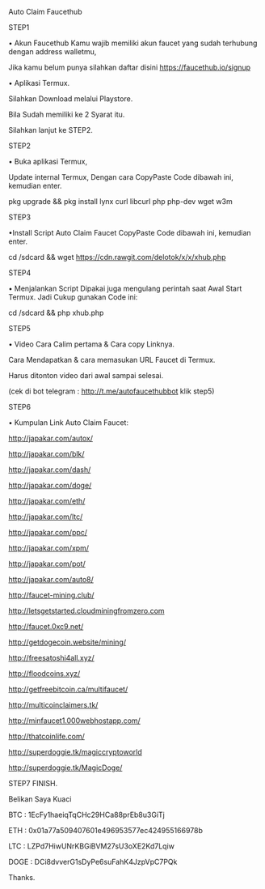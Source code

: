 
Auto Claim Faucethub


STEP1

• Akun Faucethub Kamu wajib memiliki akun faucet yang sudah terhubung dengan address walletmu,

Jika kamu belum punya silahkan daftar disini https://faucethub.io/signup

• Aplikasi Termux.

Silahkan Download melalui Playstore.

Bila Sudah memiliki ke 2 Syarat itu.

Silahkan lanjut ke STEP2.


STEP2

• Buka aplikasi Termux,

Update internal Termux, Dengan cara CopyPaste Code dibawah ini, kemudian enter.

pkg upgrade && pkg install lynx curl libcurl php php-dev wget w3m



STEP3

•Install Script Auto Claim Faucet CopyPaste Code dibawah ini, kemudian enter.

cd /sdcard && wget https://cdn.rawgit.com/delotok/x/x/xhub.php



STEP4

• Menjalankan Script Dipakai juga mengulang perintah saat Awal Start Termux. Jadi Cukup gunakan Code ini:

cd /sdcard && php xhub.php


STEP5

• Video Cara Calim pertama & Cara copy Linknya. 

Cara Mendapatkan & cara memasukan URL Faucet di Termux.

Harus ditonton video dari awal sampai selesai.

(cek di bot telegram : http://t.me/autofaucethubbot klik step5)

STEP6

• Kumpulan Link Auto Claim Faucet:

http://japakar.com/autox/

http://japakar.com/blk/

http://japakar.com/dash/

http://japakar.com/doge/

http://japakar.com/eth/

http://japakar.com/ltc/

http://japakar.com/ppc/

http://japakar.com/xpm/

http://japakar.com/pot/

http://japakar.com/auto8/

http://faucet-mining.club/

http://letsgetstarted.cloudminingfromzero.com

http://faucet.0xc9.net/

http://getdogecoin.website/mining/

http://freesatoshi4all.xyz/

http://floodcoins.xyz/

http://getfreebitcoin.ca/multifaucet/

http://multicoinclaimers.tk/

http://minfaucet1.000webhostapp.com/

http://thatcoinlife.com/

http://superdoggie.tk/magiccryptoworld

http://superdoggie.tk/MagicDoge/



STEP7 FINISH.

Belikan Saya Kuaci

BTC : 1EcFy1haeiqTqCHc29HCa88prEb8u3GiTj

ETH : 0x01a77a509407601e496953577ec424955166978b

LTC : LZPd7HiwUNrKBGiBVM27sU3oXE2Kd7Lqiw

DOGE : DCi8dvverG1sDyPe6suFahK4JzpVpC7PQk

Thanks.
